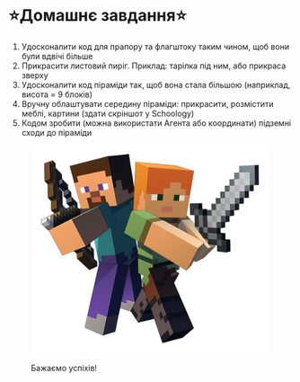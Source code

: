 # ⭐️Домашнє завдання⭐️

1. Удосконалити код для прапору та флагштоку таким чином, щоб вони були вдвічі більше
2. Прикрасити листовий пиріг. Приклад: тарілка під ним, або прикраса зверху
3. Удосконалити код піраміди так, щоб вона стала більшою (наприклад, висота = 9 блоків)
4. Вручну облаштувати середину піраміди: прикрасити, розмістити меблі, картини (здати скріншот у Schoology)
5. Кодом зробити (можна використати Агента або координати) підземні сходи до піраміди

<figure><img src=".gitbook/assets/image (1).png" alt=""><figcaption><p>Бажаємо успіхів!</p></figcaption></figure>
